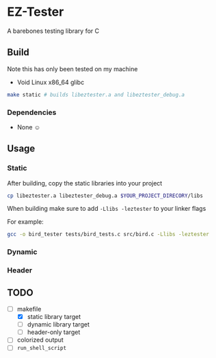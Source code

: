 # EZ-Tester

A barebones testing library for C

## Build

Note this has only been tested on my machine

* Void Linux x86_64 glibc

```bash
make static # builds libeztester.a and libeztester_debug.a
```

### Dependencies

* None ☺️

## Usage

### Static

After building, copy the static libraries into your project

```bash
cp libeztester.a libeztester_debug.a $YOUR_PROJECT_DIRECORY/libs
```

When building make sure to add `-Llibs -leztester` to your linker flags

For example:
```bash
gcc -o bird_tester tests/bird_tests.c src/bird.c -Llibs -leztester
```


### Dynamic

### Header

## TODO

* [ ] makefile
    * [x] static library target
    * [ ] dynamic library target
    * [ ] header-only target
* [ ] colorized output
* [ ] `run_shell_script`

